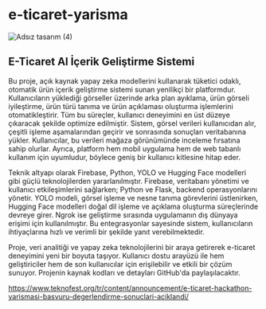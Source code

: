 # e-ticaret-yarisma
![Adsız tasarım (4)](https://github.com/user-attachments/assets/7d6fd933-1b95-44ae-be95-a84cdf6c444a)


## E-Ticaret AI İçerik Geliştirme Sistemi

Bu proje, açık kaynak yapay zeka modellerini kullanarak tüketici odaklı, otomatik ürün içerik geliştirme sistemi sunan yenilikçi bir platformdur. Kullanıcıların yüklediği görseller üzerinde arka plan ayıklama, ürün görseli iyileştirme, ürün türü tanıma ve ürün açıklaması oluşturma işlemlerini otomatikleştirir. Tüm bu süreçler, kullanıcı deneyimini en üst düzeye çıkaracak şekilde optimize edilmiştir. Sistem, görsel verileri kullanıcıdan alır, çeşitli işleme aşamalarından geçirir ve sonrasında sonuçları veritabanına yükler. Kullanıcılar, bu verileri mağaza görünümünde inceleme fırsatına sahip olurlar. Ayrıca, platform hem mobil uygulama hem de web tabanlı kullanım için uyumludur, böylece geniş bir kullanıcı kitlesine hitap eder.

Teknik altyapı olarak Firebase, Python, YOLO ve Hugging Face modelleri gibi güçlü teknolojilerden yararlanılmıştır. Firebase, veritabanı yönetimi ve kullanıcı etkileşimlerini sağlarken; Python ve Flask, backend operasyonlarını yönetir. YOLO modeli, görsel işleme ve nesne tanıma görevlerini üstlenirken, Hugging Face modelleri doğal dil işleme ve açıklama oluşturma süreçlerinde devreye girer. Ngrok ise geliştirme sırasında uygulamanın dış dünyaya erişimi için kullanılmıştır. Bu entegrasyonlar sayesinde sistem, kullanıcıların ihtiyaçlarına hızlı ve verimli bir şekilde yanıt verebilmektedir.

Proje, veri analitiği ve yapay zeka teknolojilerini bir araya getirerek e-ticaret deneyimini yeni bir boyuta taşıyor. Kullanıcı dostu arayüzü ile hem geliştiriciler hem de son kullanıcılar için erişilebilir ve etkili bir çözüm sunuyor. Projenin kaynak kodları ve detayları GitHub'da paylaşılacaktır.

https://www.teknofest.org/tr/content/announcement/e-ticaret-hackathon-yarismasi-basvuru-degerlendirme-sonuclari-aciklandi/ 
